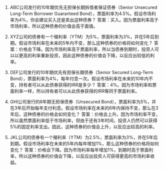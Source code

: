 

1. ABC公司发行的10年期优先无担保长期拆借者保证债券（Senior Unsecured Long-Term Borrower Guaranteed Bond），票面利率为4.5%。假设市场利率为4%，你会建议买入还是卖出这种债券？
答案：买入。因为票面利率高于市场利率，所以这种债券的价值会高于面值。

2. XYZ公司的债券有一个殖利率（YTM）为5%，票面利率为3%，并在5年后到期。假设市场利率在未来的5年内不变，那么这种债券的价格将如何变化？
答案：价格会下降。因为市场利率高于票面利率，所以当债券到期时，投资人可以以更高的利率重新投资，因此这种债券的价值会下降，以反应出较低的利率。

3. DEF公司发行的10年期优先有担保长期债券（Senior Secured Long-Term Bond），票面利率为4%，每年付息一次。假设市场利率在未来的10年内不变，持有者可以从此债券获得的IRR是多少？
答案：4%。因为市场利率和票面利率一样，所以持有者可以从此债券获得的IRR等同于票面利率。

4. GHI公司发行的6年期无担保债券（Unsecured Bond），票面利率为5%，并在3年后开始每年支付利息。假设市场利率在未来的6年内保持不变，那么在3年后，这种债券的价格会如何变化？
答案：价格会上升。因为市场利率不变，所以虽然票面利率低于市场利率，但由于还有3年时间，投资人仍然可以获得5%的固定利率支出。因此，这种债券的价值会上升，以反应出较高的利率。

5. JKL公司的债券有一个殖利率（YTM）为2.5%，票面利率为3%，并在5年后到期。假设市场利率在未来的5年内每年增加1%，那么这种债券的价格将如何变化？
答案：价格会下降。因为市场利率每年增加1%，到期时高于票面利率，所以这种债券的价值会下降，以反应出投资人可获得更高的市场利率收益。